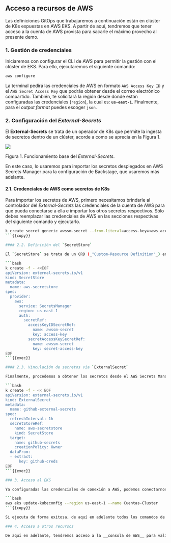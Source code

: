 ## Acceso a recursos de AWS

Las definiciones GitOps que trabajaremos a continuación están en clúster de K8s expuestas en AWS EKS. A partir de aquí, tendremos que tener acceso a la cuenta de AWS provista para sacarle el máximo provecho al presente demo.

### 1. Gestión de credenciales

Iniciaremos con configurar el CLI de AWS para permitir la gestión con el clúster de EKS. Para ello, ejecutaremos el siguiente comando:

```bash
aws configure
```

La terminal pedirá las credenciales de AWS en formato `AWS Access Key ID` y el `AWS Secret Access Key` que podrás obtener desde el correo electrónico compartido. También, te solicitará la región desde donde están configuradas las credenciales (`region`), la cual es: __`us-east-1`__. Finalmente, para el _output format_ puedes escoger `json`.

### 2. Configuración del _External-Secrets_

El __External-Secrets__ se trata de un operador de K8s que permite la ingesta de secretos dentro de un clúster, acorde a como se aprecia en la Figura 1.

![](https://external-secrets.io/latest/pictures/diagrams-high-level-simple.png)

Figura 1. Funcionamiento base del _External-Secrets_.

En este caso, lo usaremos para importar los secretos desplegados en AWS Secrets Manager para la configuración de Backstage, que usaremos más adelante.

#### 2.1. Credenciales de AWS como secretos de K8s

Para importar los secretos de AWS, primero necesitamos brindarle al controlador del _External-Secrets_ las credenciales de la cuenta de AWS para que pueda conectarse a ella e importar los otros secretos respectivos. Sólo debes reemplazar las credenciales de AWS en las secciones respectivas del siguiente comando y ejecutarlo.

```bash
k create secret generic awssm-secret --from-literal=access-key=<aws_access_key_id> --from-literal=secret-access-key=<aws_secret_access_key>
```{{copy}}

#### 2.2. Definición del `SecretStore`

El `SecretStore` se trata de un CRD (_"Custom-Resource Definition"_) en K8s empleado para configurar el controlador del _External-Secrets_ y que entienda a cuál cuenta de AWS debe conectarse para buscar los secretos.

```bash
k create -f - <<EOF
apiVersion: external-secrets.io/v1
kind: SecretStore
metadata:
  name: aws-secretstore
spec:
  provider:
    aws:
      service: SecretsManager
      region: us-east-1
      auth:
        secretRef:
          accessKeyIDSecretRef:
            name: awssm-secret
            key: access-key
          secretAccessKeySecretRef:
            name: awssm-secret
            key: secret-access-key
EOF
```{{exec}}

#### 2.3. Vinculación de secretos via `ExternalSecret`

Finalmente, procedemos a obtener los secretos desde el AWS Secrets Manager ejecutando:

```bash
k create -f - << EOF
apiVersion: external-secrets.io/v1
kind: ExternalSecret
metadata:
  name: github-external-secrets
spec:
  refreshInterval: 1h
  secretStoreRef:
    name: aws-secretstore
    kind: SecretStore
  target:
    name: github-secrets
    creationPolicy: Owner
  dataFrom:
  - extract:
      key: github-creds
EOF
```{{exec}}

### 3. Acceso al EKS

Ya configuradas las credenciales de conexión a AWS, podemos conectarnos al clúster de EKS ejecutando el siguiente comando:

```bash
aws eks update-kubeconfig --region us-east-1 --name Cuentas-Cluster
```{{copy}}

Si ejecuta de forma exitosa, de aquí en adelante todos los comandos de K8s que ejecutes serán contra el clúster de __Cuentas-Cluster__ en AWS EKS. Por ejemplo, deberías poder listar los namespaces de la cuenta sin problema con `k get ns`{{exec}} y encontrar namesapces como `flux-system` o `crossplane-system`, que indican la instalación de estos componentes dentro del clúster.

### 4. Acceso a otros recursos

De aquí en adelante, tendremos acceso a la __consola de AWS__ para validar las operaciones que ejecutemos en nuestro paso a paso. Sólo tendremos que usar las credenciales recibidas, vía correo electrónico, para validar los recursos que se creen; principalmente: EKS, EC2 y RDS.
